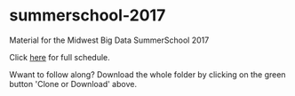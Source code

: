 # summerschool-2017
Material for the Midwest Big Data SummerSchool 2017

Click [here](https://heike.github.io/summerschool-2017/index.html) for full schedule.

Wwant to follow along? Download the whole folder by clicking on the green button 'Clone or Download' above.
